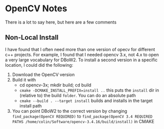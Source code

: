 # OpenCV Notes
There is a lot to say here, but here are a few comments

## Non-Local Install
I have found that I often need more than one version of opecv for different c++ projects. For example, I found that I needed opencv 3.x, not 4.x to open a very large vocabulary for DBoW2. To install a second version in a specific location, I could did the following:
1. Download the OpenCV version
2. Build it with
    - cd opencv-3x; mkdir build; cd build
    - `cmake -DCMAKE_INSTALL_PREFIX=install ..` this puts the `install` dir in (relative to) the build `folder`. You can do an absolute path
    - `cmake --build . --target install` builds and installs in the target install path
3. You can point DBoW2 to the correct version by changing `find_package(OpenCV REQUIRED)` to 
`find_package(OpenCV 3.4 REQUIRED PATHS /home/colin/Software/opencv-3.4.16/build/install)` in CMAKE
